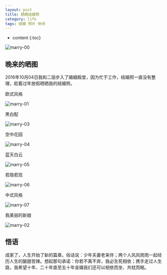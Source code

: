 ```yaml
---
layout: post
title: 晒晒结婚照
category: life
tags: 结婚 照片 休闲
---
```


* content
{:toc}

![marry-00](http://7xj4mc.com1.z0.glb.clouddn.com/marry-00.jpg)

<!--more-->

## 晚来的晒图

2016年10月04日我和二丽步入了婚姻殿堂，因为忙于工作，结婚照一直没有整理，趁着过年放假晒晒我的结婚照。

欧式风格

![marry-01](http://7xj4mc.com1.z0.glb.clouddn.com/marry-01.jpg)

黑白配

![marry-03](http://7xj4mc.com1.z0.glb.clouddn.com/marry-03.jpg)

空中花园

![marry-04](http://7xj4mc.com1.z0.glb.clouddn.com/marry-04.jpg)

蓝天白云

![marry-05](http://7xj4mc.com1.z0.glb.clouddn.com/marry-05.jpg)

若隐若现

![marry-06](http://7xj4mc.com1.z0.glb.clouddn.com/marry-06.jpg)

中式风格

![marry-07](http://7xj4mc.com1.z0.glb.clouddn.com/marry-07.jpg)

我美丽的新娘

![marry-02](http://7xj4mc.com1.z0.glb.clouddn.com/marry-02.jpg)

## 悟语

成家了，人生开始了新的篇章。俗话说：少年夫妻老来伴；两个人风风雨雨一起经历人生的酸甜苦辣。想起那句承诺：你若不离不弃，我必生死相依；携手走过人生路，我希望十年、二十年直至五十年金婚我们还可以相依而坐、共枕而眠。

